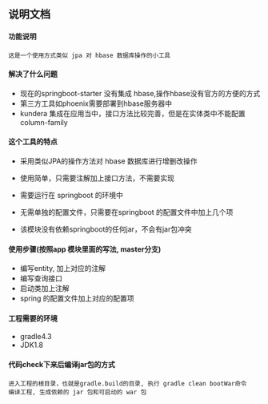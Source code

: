 ## 说明文档

#### 功能说明
```
这是一个使用方式类似 jpa 对 hbase 数据库操作的小工具
```

#### 解决了什么问题
* 现在的springboot-starter 没有集成 hbase,操作hbase没有官方的方便的方式
* 第三方工具如phoenix需要部署到hbase服务器中
* kundera 集成在应用当中，接口方法比较完善，但是在实体类中不能配置 column-family

#### 这个工具的特点
* 采用类似JPA的操作方法对 hbase 数据库进行增删改操作

* 使用简单，只需要注解加上接口方法，不需要实现
* 需要运行在 springboot 的环境中
* 无需单独的配置文件，只需要在springboot 的配置文件中加上几个项
* 该模块没有依赖springboot的任何jar，不会有jar包冲突

#### 使用步骤(按照app 模块里面的写法, master分支)
* 编写entity, 加上对应的注解
* 编写查询接口
* 启动类加上注解
* spring 的配置文件加上对应的配置项

#### 工程需要的环境

* gradle4.3
* JDK1.8

#### 代码check下来后编译jar包的方式
```
进入工程的根目录，也就是gradle.build的目录, 执行 gradle clean bootWar命令
编译工程, 生成依赖的 jar 包和可启动的 war 包
```
